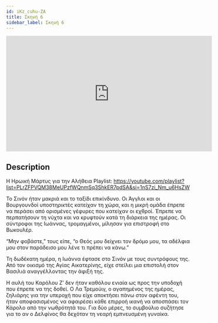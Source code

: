 ```yaml
---
id: iKz_cuhu-ZA
title: Σκηνή 6
sidebar_label: Σκηνή 6
---
```


<iframe
  width="560"
  height="315"
  src="https://www.youtube.com/embed/iKz_cuhu-ZA"
  title="YouTube video player"
  frameborder="0"
  allow="accelerometer; autoplay; clipboard-write; encrypted-media; gyroscope; picture-in-picture; web-share"
  referrerpolicy="strict-origin-when-cross-origin"
  allowfullscreen
></iframe>

## Description

Η Ηρωική Μάρτυς για την Αλήθεια
Playlist: https://youtube.com/playlist?list=PLrZFPVQM38MeUPzfWQnmSq3ShkER7pdSA&si=1nS7zi_Nm_u6HsZW 

Το Σινόν ήταν μακριά και το ταξίδι επικίνδυνο. Οι Άγγλοι και οι Βουργουνδοί υποστηρικτές κατείχαν τη χώρα, και η μικρή ομάδα έπρεπε να περάσει από ορισμένες γέφυρες που κατείχαν οι εχθροί. Έπρεπε να περπατήσουν τη νύχτα και να κρυφτούν κατά τη διάρκεια της ημέρας. Οι σύντροφοι της Ιωάννας, τρομαγμένοι, μίλησαν για επιστροφή στο Βωκουλέρ.

“Μην φοβάστε,” τους είπε, “ο Θεός μου δείχνει τον δρόμο μου, τα αδέλφια μου στον παράδεισο μου λένε τι πρέπει να κάνω.”

Τη δωδέκατη ημέρα, η Ιωάννα έφτασε στο Σινόν με τους συντρόφους της. Από τον οικισμό της Αγίας Αικατερίνης, είχε στείλει μια επιστολή στον Βασιλιά αναγγέλλοντας την άφιξή της.

Η αυλή του Καρόλου Ζ’ δεν ήταν καθόλου ενιαία ως προς την υποδοχή που έπρεπε να της δοθεί. Ο Λα Τρεμούιγ, ο αγαπημένος της ημέρας, ζηλιάρης για την υπεροχή που είχε αποκτήσει πάνω στον αφέντη του, ήταν αποφασισμένος να αφαιρέσει κάθε επιρροή ικανή να αποσπάσει τον Κάρολο από την νωθρότητά του. Για δύο μέρες, το συμβούλιο συζήτησε για το αν ο Δελφίνος θα δεχόταν τη νεαρή εμπνευσμένη γυναίκα.
